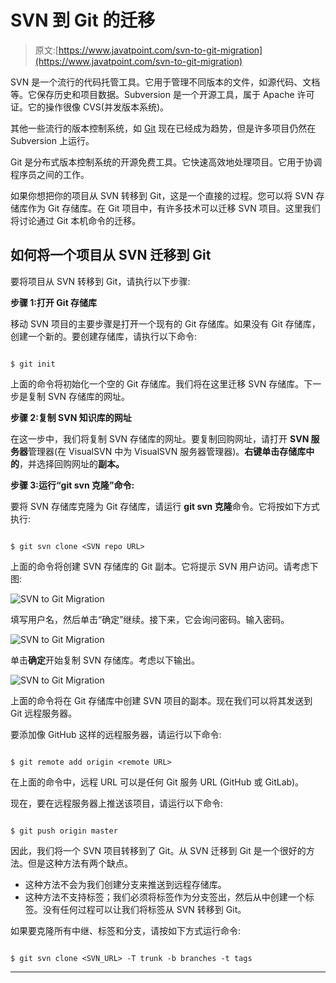 # SVN 到 Git 的迁移

> 原文:[https://www.javatpoint.com/svn-to-git-migration](https://www.javatpoint.com/svn-to-git-migration)

SVN 是一个流行的代码托管工具。它用于管理不同版本的文件，如源代码、文档等。它保存历史和项目数据。Subversion 是一个开源工具，属于 Apache 许可证。它的操作很像 CVS(并发版本系统)。

其他一些流行的版本控制系统，如 [Git](https://www.javatpoint.com/git) 现在已经成为趋势，但是许多项目仍然在 Subversion 上运行。

Git 是分布式版本控制系统的开源免费工具。它快速高效地处理项目。它用于协调程序员之间的工作。

如果你想把你的项目从 SVN 转移到 Git，这是一个直接的过程。您可以将 SVN 存储库作为 Git 存储库。在 Git 项目中，有许多技术可以迁移 SVN 项目。这里我们将讨论通过 Git 本机命令的迁移。

## 如何将一个项目从 SVN 迁移到 Git

要将项目从 SVN 转移到 Git，请执行以下步骤:

**步骤 1:打开 Git 存储库**

移动 SVN 项目的主要步骤是打开一个现有的 Git 存储库。如果没有 Git 存储库，创建一个新的。要创建存储库，请执行以下命令:

```

$ git init

```

上面的命令将初始化一个空的 Git 存储库。我们将在这里迁移 SVN 存储库。下一步是复制 SVN 存储库的网址。

**步骤 2:复制 SVN 知识库的网址**

在这一步中，我们将复制 SVN 存储库的网址。要复制回购网址，请打开 **SVN 服务器**管理器(在 VisualSVN 中为 VisualSVN 服务器管理器)。**右键单击存储库中的**，并选择回购网址的**副本。**

**步骤 3:运行“git svn 克隆”命令:**

要将 SVN 存储库克隆为 Git 存储库，请运行 **git svn 克隆**命令。它将按如下方式执行:

```

$ git svn clone <SVN repo URL>

```

上面的命令将创建 SVN 存储库的 Git 副本。它将提示 SVN 用户访问。请考虑下图:

![SVN to Git Migration](../Images/434fe307dfaf4da7cc7dcfb4e48a1bb3.png)

填写用户名，然后单击“确定”继续。接下来，它会询问密码。输入密码。

![SVN to Git Migration](../Images/a23cc24724db53bdca7a890f6c17bab8.png)

单击**确定**开始复制 SVN 存储库。考虑以下输出。

![SVN to Git Migration](../Images/f7de4e565c220e3f0325bb6f2edfeffa.png)

上面的命令将在 Git 存储库中创建 SVN 项目的副本。现在我们可以将其发送到 Git 远程服务器。

要添加像 GitHub 这样的远程服务器，请运行以下命令:

```

$ git remote add origin <remote URL>

```

在上面的命令中，远程 URL 可以是任何 Git 服务 URL (GitHub 或 GitLab)。

现在，要在远程服务器上推送该项目，请运行以下命令:

```

$ git push origin master

```

因此，我们将一个 SVN 项目转移到了 Git。从 SVN 迁移到 Git 是一个很好的方法。但是这种方法有两个缺点。

*   这种方法不会为我们创建分支来推送到远程存储库。
*   这种方法不支持标签；我们必须将标签作为分支签出，然后从中创建一个标签。没有任何过程可以让我们将标签从 SVN 转移到 Git。

如果要克隆所有中继、标签和分支，请按如下方式运行命令:

```

$ git svn clone <SVN_URL> -T trunk -b branches -t tags

```

* * *